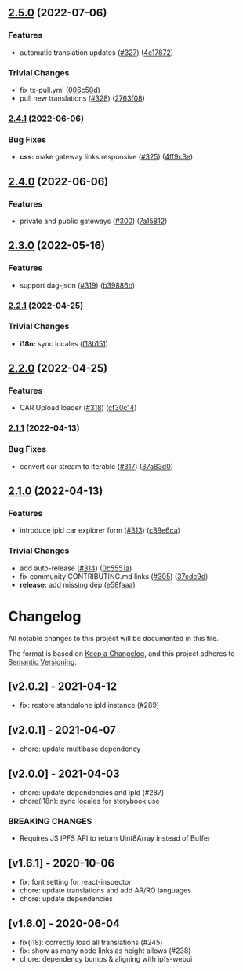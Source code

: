 ## [2.5.0](https://github.com/ipfs/ipld-explorer-components/compare/v2.4.1...v2.5.0) (2022-07-06)


### Features

* automatic translation updates ([#327](https://github.com/ipfs/ipld-explorer-components/issues/327)) ([4e17872](https://github.com/ipfs/ipld-explorer-components/commit/4e178723df51d1d6bcc53054b1de93308d65fb56))


### Trivial Changes

* fix tx-pull.yml ([006c50d](https://github.com/ipfs/ipld-explorer-components/commit/006c50d5db48ff243c8b443eab8fc7be0013885b))
* pull new translations ([#328](https://github.com/ipfs/ipld-explorer-components/issues/328)) ([2763f08](https://github.com/ipfs/ipld-explorer-components/commit/2763f08fa1685a7cda66737f57ec66f5eac6e316))

### [2.4.1](https://github.com/ipfs/ipld-explorer-components/compare/v2.4.0...v2.4.1) (2022-06-06)


### Bug Fixes

* **css:** make gateway links responsive ([#325](https://github.com/ipfs/ipld-explorer-components/issues/325)) ([4ff9c3e](https://github.com/ipfs/ipld-explorer-components/commit/4ff9c3ef2a8921646ea77f50431405aa41366f66))

## [2.4.0](https://github.com/ipfs/ipld-explorer-components/compare/v2.3.0...v2.4.0) (2022-06-06)


### Features

* private and public gateways ([#300](https://github.com/ipfs/ipld-explorer-components/issues/300)) ([7a15812](https://github.com/ipfs/ipld-explorer-components/commit/7a1581281305e3205d127eea8b26eea89f1c2f16))

## [2.3.0](https://github.com/ipfs/ipld-explorer-components/compare/v2.2.1...v2.3.0) (2022-05-16)


### Features

* support dag-json ([#319](https://github.com/ipfs/ipld-explorer-components/issues/319)) ([b39886b](https://github.com/ipfs/ipld-explorer-components/commit/b39886be78a1536afbca27e6beab52bd2d7d86cd))

### [2.2.1](https://github.com/ipfs/ipld-explorer-components/compare/v2.2.0...v2.2.1) (2022-04-25)


### Trivial Changes

* **i18n:** sync locales ([f18b151](https://github.com/ipfs/ipld-explorer-components/commit/f18b1518dd891f783dfd9e37e50b58d3a0c67913))

## [2.2.0](https://github.com/ipfs/ipld-explorer-components/compare/v2.1.1...v2.2.0) (2022-04-25)


### Features

* CAR Upload loader  ([#318](https://github.com/ipfs/ipld-explorer-components/issues/318)) ([cf30c14](https://github.com/ipfs/ipld-explorer-components/commit/cf30c14827ded41bb6e2a40c8ff809537fbbca7f))

### [2.1.1](https://github.com/ipfs/ipld-explorer-components/compare/v2.1.0...v2.1.1) (2022-04-13)


### Bug Fixes

* convert car stream to iterable ([#317](https://github.com/ipfs/ipld-explorer-components/issues/317)) ([87a83d0](https://github.com/ipfs/ipld-explorer-components/commit/87a83d05c318c42b60276d2d7ebf59e8ecf5a39b))

## [2.1.0](https://github.com/ipfs/ipld-explorer-components/compare/v2.0.4...v2.1.0) (2022-04-13)


### Features

* introduce ipld car explorer form ([#313](https://github.com/ipfs/ipld-explorer-components/issues/313)) ([c89e6ca](https://github.com/ipfs/ipld-explorer-components/commit/c89e6ca72238f33901bd796b24835f1c4a20fa3b))


### Trivial Changes

* add auto-release ([#314](https://github.com/ipfs/ipld-explorer-components/issues/314)) ([0c5551a](https://github.com/ipfs/ipld-explorer-components/commit/0c5551a1858fc00e6a09964a91e9461810633fd2))
* fix community CONTRIBUTING.md links ([#305](https://github.com/ipfs/ipld-explorer-components/issues/305)) ([37cdc9d](https://github.com/ipfs/ipld-explorer-components/commit/37cdc9d1e4eca8b6c11c5fd8fcd7ae111ecabf61))
* **release:** add missing dep ([e58faaa](https://github.com/ipfs/ipld-explorer-components/commit/e58faaa0a14372ff0a95e577a523478f5ff67cb6))

# Changelog

All notable changes to this project will be documented in this file.

The format is based on [Keep a Changelog](https://keepachangelog.com/en/1.0.0/), and this project adheres to [Semantic Versioning](https://semver.org/spec/v2.0.0.html).

## [v2.0.2] - 2021-04-12

- fix: restore standalone ipld instance (#289)

## [v2.0.1] - 2021-04-07

- chore: update multibase dependency

## [v2.0.0] - 2021-04-03

- chore: update dependencies and ipld (#287)
- chore(i18n): sync locales for storybook use

### BREAKING CHANGES

- Requires JS IPFS API to return Uint8Array instead of Buffer

## [v1.6.1] - 2020-10-06

- fix: font setting for react-inspector
- chore: update translations and add AR/RO languages
- chore: update dependencies

## [v1.6.0] - 2020-06-04

- fix(i18): correctly load all translations (#245) 
- fix: show as many node links as height allows (#238)
- chore: dependency bumps & aligning with ipfs-webui
